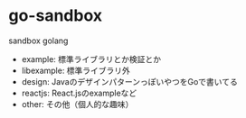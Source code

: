 go-sandbox 
=========

sandbox golang

- example: 標準ライブラリとか検証とか
- libexample: 標準ライブラリ外
- design: JavaのデザインパターンっぽいやつをGoで書いてる
- reactjs: React.jsのexampleなど
- other: その他（個人的な趣味）

